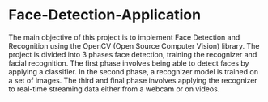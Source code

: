 # Face-Detection-Application
The main objective of this project is to implement Face Detection and Recognition using the OpenCV (Open Source Computer Vision) library. The project is divided into 3 phases face detection, training the recognizer and facial recognition. The first phase involves being able to detect faces by applying a classifier. In the second phase, a recognizer model is trained on a set of images. The third and final phase involves applying the recognizer to real-time streaming data either from a webcam or on videos.

